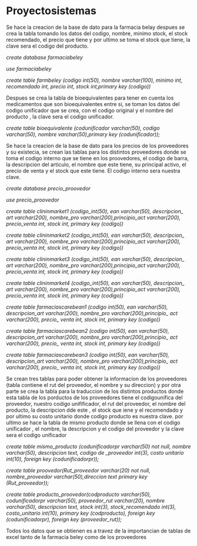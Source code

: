 # Proyectosistemas
Se hace la creacion de la base de dato para la farmacia belay despues se crea la tabla tomando los datos del codigo, nombre, minimo stock, el stock recomendado, el precio que tiene y por ultimo se toma el stock que tiene, la clave sera el codigo del producto.

*create database farmaciabeley*

*use farmaciabeley*

*create table farmbeley (codigo int(50), nombre varchar(100), minimo int, recomendado int, precio int, stock int,primary key (codigo))*

Despues se crea la tabla de bioequivalentes para tener en cuenta los medicamentos que son bioequivalentes entre si, se toman los datos del codigo unificador que se crea, con el codigo original y el nombre del producto , la clave sera el codigo unificador.

*create table bioequivalente (codunificador varchar(50), codigo varchar(50), nombre varchar(50),primary key (codunificador));*

Se hace la creacion de la base de dato para los precios de los proveedores y su existecia, se crean las tablas para los distintos proveedores donde se toma el codigo interno que se tiene en los proovedores, el codigo de barra, la descripcion del articulo, el nombre que este tiene, su principal activo, el precio de venta y el stock que este tiene. El codigo interno sera nuestra clave.

*create database precio_proovedor*

*use precio_proovedor*

*create table clininmarket1 (codigo_int(50), ean varchar(50), descripcion_ art varchar(200), nombre_pro varchar(200),principio_act varchar(200), precio_venta int, stock int, primary key (codigo))*

*create table clininmarket2 (codigo_int(50), ean varchar(50), descripcion_ art varchar(200), nombre_pro varchar(200),principio_act varchar(200), precio_venta int, stock int, primary key (codigo))* 

*create table clininmarket3 (codigo_int(50), ean varchar(50), descripcion_ art varchar(200), nombre_pro varchar(200),principio_act varchar(200), precio_venta int, stock int, primary key (codigo))*

*create table clininmarket4 (codigo_int(50), ean varchar(50), descripcion_ art varchar(200), nombre_pro varchar(200),principio_act varchar(200), precio_venta int, stock int, primary key (codigo))*

*create table farmaciascarebean1 (codigo int(50), ean varchar(50), descripcion_art varchar(200), nombre_pro varchar(200),principio_ act varchar(200), precio_ venta int, stock int, primary key (codigo))*

*create table farmaciascarebean2 (codigo int(50), ean varchar(50), descripcion_art varchar(200), nombre_pro varchar(200),principio_ act varchar(200), precio_ venta int, stock int, primary key (codigo))*

*create table farmaciascarebean3 (codigo int(50), ean varchar(50), descripcion_art varchar(200), nombre_pro varchar(200),principio_ act varchar(200), precio_ venta int, stock int, primary key (codigo))*

Se crean tres tablas para poder obtener la informacion de los proveedores (tabla contiene el rut del proveedor, el nombre y su direccion) y por otra parte se crea la tabla para la traduccion de los distintos productos donde esta tabla de los porductos de los proveedores tiene el codigounifica del proveedor, nuestro codigo unifificador, el rut del proveedor, el nombre del producto, la descripcion dde este  , el stock que iene y el recomendado y por ultimo su costo unitario donde codigo producto es nuestra clave.
por ultimo se hace la tabla de mismo producto  donde se llena con el codigo unificador , el nombre, la descripcion y el codigo del proveedor y la clave sera el codigo unificador


*create table mismo_producto (codunificadorpr varchar(50) not null, nombre varchar(50), descripcion text,
codigo de _proveedor int(3), costo unitario int(10), foreign key (codunificadorpr));*

*create table proovedor(Rut_proveedor varchar(20) not null, nombre_proveedor varchar(50),direccion text
primary key (Rut_proveedor));*

*create table producto_proovedor(codproducto varchar(50), codunificadorpr varchar(50), proveedor_rut varchar(20),
nombre varchar(50), descripcion text, stock int(3), stock_recomendado int(3), costo_unitario int(10), primary key
(codproducto), foreign key (codunificadorpr), foreign key (proveedor_rut));*

Todos los datos que se obtienen es a travez de la importancian de tablas de excel tanto de la farmacia beley como de los proveedores 

